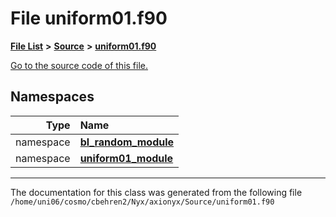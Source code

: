 
# File uniform01.f90


[**File List**](files.md) **>** [**Source**](dir_74389ed8173ad57b461b9d623a1f3867.md) **>** [**uniform01.f90**](uniform01_8f90.md)

[Go to the source code of this file.](uniform01_8f90_source.md)












## Namespaces

| Type | Name |
| ---: | :--- |
| namespace | [**bl\_random\_module**](namespacebl__random__module.md) <br> |
| namespace | [**uniform01\_module**](namespaceuniform01__module.md) <br> |















------------------------------
The documentation for this class was generated from the following file `/home/uni06/cosmo/cbehren2/Nyx/axionyx/Source/uniform01.f90`